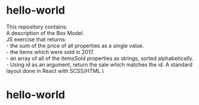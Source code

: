 # hello-world
This repository contains:\
A description of the Box Model.\
JS exercise that returns:\
    - the sum of the price of all properties as a single value.\
    - the items which were sold in 2017.\
    - an array of all of the itemsSold properties as strings, sorted alphabetically.\
    - Using id as an argument, return the sale which matches the id.
A standard layout done in React with SCSS/HTML.\

# hello-world

